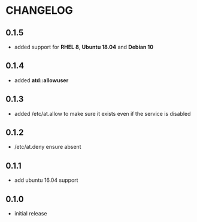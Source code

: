# CHANGELOG

## 0.1.5

* added support for **RHEL 8**, **Ubuntu 18.04** and **Debian 10**

## 0.1.4

* added **atd::allowuser**

## 0.1.3

* added /etc/at.allow to make sure it exists even if the service is disabled

## 0.1.2

* /etc/at.deny ensure absent

## 0.1.1

* add ubuntu 16.04 support

## 0.1.0

* initial release
